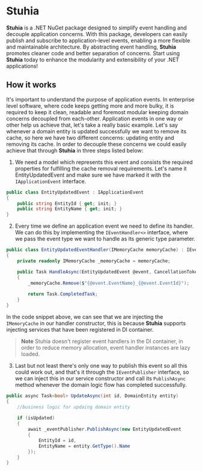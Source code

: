 # Stuhia

**Stuhia** is a .NET NuGet package designed to simplify event handling and decouple application concerns. With this package, developers can easily publish and subscribe to application-level events, enabling a more flexible and maintainable architecture. By abstracting event handling, **Stuhia** promotes cleaner code and better separation of concerns. Start using **Stuhia** today to enhance the modularity and extensibility of your .NET applications!

## How it works

It's important to understand the purpose of application events. In enterprise level software, where code keeps getting more and more bulky, it is required to keep it clean, readable and foremost modular keeping domain concerns decoupled from each-other. Application events in one way or other help us achieve that, let's take a really basic example. Let's say whenever a domain entity is updated successfully we want to remove its cache, so here we have two different concerns: updating entity and removing its cache. In order to decouple these concerns we could easily achieve that through **Stuhia** in three steps listed below:

1. We need a model which represents this event and consists the required properties for fulfilling the cache removal requirements. Let's name it EntityUpdatedEvent and make sure we have marked it with the `IApplicationEvent` interface.

````csharp
public class EntityUpdatedEvent : IApplicationEvent 
{
	public string EntityId { get; init; }
	public string EntityName { get; init; }
}
````

2. Every time we define an application event we need to define its handler. We can do this by implementing the `IEventHandler<>` interface, where we pass the event type we want to handle as its generic type parameter.

````csharp
public class EntityUpdatedEventHandler(IMemoryCache memoryCache) : IEventHandler<EntityUpdatedEvent>
{
	private readonly IMemoryCache _memoryCache = memoryCache;

	public Task HandleAsync(EntityUpdatedEvent @event, CancellationToken cancellationToken)
	{
		_memoryCache.Remove($"{@event.EventName}_{@event.EventId}");
		
		return Task.CompletedTask;
	}
}
````
In the code snippet above, we can see that we are injecting the `IMemoryCache` in our handler constructor, this is because **Stuhia** supports injecting services that have been registered in DI container. 

> **Note** Stuhia doesn't register event handlers in the DI container, in order to reduce memory allocation, event handler instances are lazy loaded.

3. Last but not least there's only one way to publish this event so all this could work out, and that's it through the `IEventPublisher` interface, so we can inject this in our service constructor and call its `PublishAsync` method whenever the domain logic flow has completed successfully.

````csharp
public async Task<bool> UpdateAsync(int id, DomainEntity entity)
{
	//business logic for updaing domain entity
	
    if (isUpdated) 
    {
	    await _eventPublisher.PublishAsync(new EntityUpdatedEvent
	    {
		    EntityId = id,
		    EntityName = entity.GetType().Name
	    });
    }
}
````